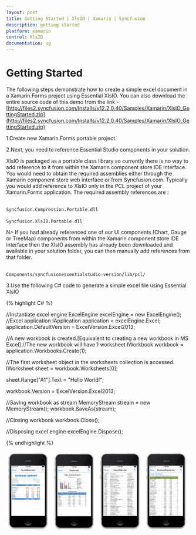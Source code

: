 ```yaml
---
layout: post
title: Getting Started | XlsIO | Xamarin | Syncfusion
description: getting started
platform: xamarin
control: XlsIO
documentation: ug
---
```


# Getting Started

The following steps demonstrate how to create a simple excel document in a Xamarin.Forms project using Essential XlsIO. You can also download the entire source code of this demo from the link - [http://files2.syncfusion.com/Installs/v12.2.0.40/Samples/Xamarin/XlsIO_GettingStarted.zip](http://files2.syncfusion.com/Installs/v12.2.0.40/Samples/Xamarin/XlsIO_GettingStarted.zip)

1.Create new Xamarin.Forms portable project.

2.Next, you need to reference Essential Studio components in your solution. 

XlsIO is packaged as a portable class library so currently there is no way to add reference to it from within the Xamarin component store IDE interface. You would need to obtain the required assemblies either through the Xamarin component store web interface or from Syncfusion.com. Typically you would add reference to XlsIO only in the PCL project of your Xamarin.Forms application. 
The required assembly references are :

```

Syncfusion.Compression.Portable.dll

Syncfusion.XlsIO.Portable.dll

```

N> If you had already referenced one of our UI components (Chart, Gauge or TreeMap) components from within the Xamarin component store IDE interface then the XlsIO assembly has already been downloaded and available in your solution folder, you can then manually add references from that folder.

   ```

   Components/syncfusionessentialstudio-version/lib/pcl/

   ```

3.Use the following C# code to generate a simple excel file using Essential XlsIO

{% highlight C# %} 

//Instantiate excel engine
ExcelEngine excelEngine = new ExcelEngine();
//Excel application
IApplication application = excelEngine.Excel;
application.DefaultVersion = ExcelVersion.Excel2013;

//A new workbook is created.[Equivalent to creating a new workbook in MS Excel]
//The new workbook will have 1 worksheet
IWorkbook workbook = application.Workbooks.Create(1);

//The first worksheet object in the worksheets collection is accessed.
IWorksheet sheet = workbook.Worksheets[0];

sheet.Range["A1"].Text = "Hello World!";

workbook.Version = ExcelVersion.Excel2013;

//Saving workbook as stream
MemoryStream stream = new MemoryStream();
workbook.SaveAs(stream);

//Closing workbook
workbook.Close();

//Disposing excel engine
excelEngine.Dispose();
	 
{% endhighlight %}
 

![](Getting-Started_images/img2.png)

